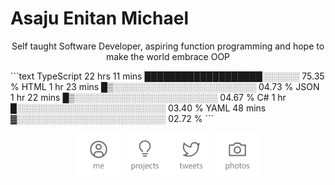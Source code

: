 # Asaju Enitan Michael

<p align="center">
  Self taught Software Developer, aspiring function programming and hope to make the world embrace OOP
</p>
<!--START_SECTION:waka-->
```text
TypeScript   22 hrs 11 mins  ███████████████████░░░░░░   75.35 % 
HTML         1 hr 23 mins    █▒░░░░░░░░░░░░░░░░░░░░░░░   04.73 % 
JSON         1 hr 22 mins    █▒░░░░░░░░░░░░░░░░░░░░░░░   04.67 % 
C#           1 hr            █░░░░░░░░░░░░░░░░░░░░░░░░   03.40 % 
YAML         48 mins         ▓░░░░░░░░░░░░░░░░░░░░░░░░   02.72 % 
```
<!--END_SECTION:waka-->
<p align="center">
    <a href="https://strae.dev/"><img src="https://github.com/en1tan/en1tan/raw/main/me.svg?sanitize=true" alt="Me" height="70" /></a>
    <!--<a href="https://antfu.me/blog"><img src='https://github.com/en1tan/en1tan/raw/main/blog.svg?sanitize=true' alt="Blog" title="Blog" height='70'/></a>-->
  <a href="https://strae.dev/#projects"><img src='https://github.com/en1tan/en1tan/raw/main/projects.svg?sanitize=true' alt="Projects" title="Projects" height='70'/></a>
  <a href="https://twitter.com/strae_dev"><img src='https://github.com/en1tan/en1tan/raw/main/tweets.svg?sanitize=true' alt="Tweets" title="Tweets" height='70'/></a>
   <a href="https://instagram.com/strae_dev"><img src='https://github.com/en1tan/en1tan/raw/main/photos.svg?sanitize=true' alt="Photos" title="Photos" height='70'/></a>
  <!--<a href="https://github.com/sponsors/en1tan"><img src='https://github.com/en1tan/entan/raw/main/sponsor.svg?sanitize=true' alt="Sponsor" title="Sponsor" height='70'/></a>-->
</p>
